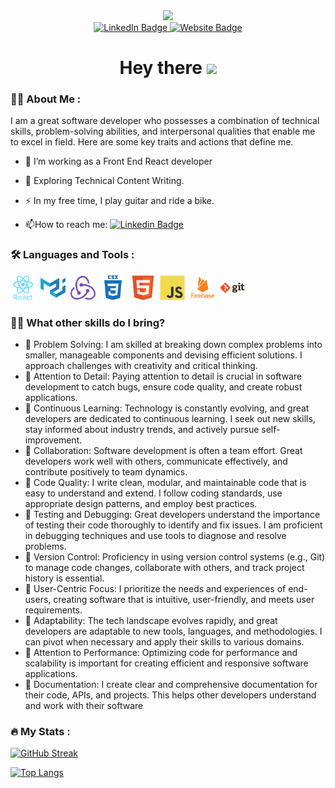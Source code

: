 <div id="header" align="center">
  <img src="https://media.giphy.com/media/M9gbBd9nbDrOTu1Mqx/giphy.gif" width="100"/>
</div>

<div id="badges" align="center">
  <a href="https://www.linkedin.com/in/antonija-simic/">
    <img src="https://img.shields.io/badge/LinkedIn-blue?style=for-the-badge&logo=linkedin&logoColor=white" alt="LinkedIn Badge"/>
  </a>

  <a href="https://www.meeatantonija.com">
    <img src="https://img.shields.io/badge/website-orange?style=for-the-badge&logo=website&logoColor=white" alt="Website Badge"/>
  </a>

  <h1>
  Hey there
  <img src="https://media.giphy.com/media/hvRJCLFzcasrR4ia7z/giphy.gif" width="30px"/>
</h1>
</div>


### :woman_technologist: About Me :
I am a great software developer who possesses a combination of technical skills, problem-solving abilities, and interpersonal qualities that enable me to excel in field. Here are some key traits and actions that define me.

- :telescope: I’m working as a Front End React developer

- :seedling: Exploring Technical Content Writing.

- :zap: In my free time, I play guitar and ride a bike.

- :mailbox:How to reach me: [![Linkedin Badge](https://img.shields.io/badge/-antonija-blue?style=flat&logo=Linkedin&logoColor=white)](https://www.linkedin.com/in/antonija-simic/)


### :hammer_and_wrench: Languages and Tools :


<div>
  <img src="https://github.com/devicons/devicon/blob/master/icons/react/react-original-wordmark.svg" title="React" alt="React" width="40" height="40"/>&nbsp;
  <img src="https://github.com/devicons/devicon/blob/master/icons/materialui/materialui-original.svg" title="Material UI" alt="Material UI" width="40" height="40"/>&nbsp;
  <img src="https://github.com/devicons/devicon/blob/master/icons/redux/redux-original.svg" title="Redux" alt="Redux " width="40" height="40"/>&nbsp;
  <img src="https://github.com/devicons/devicon/blob/master/icons/css3/css3-plain-wordmark.svg"  title="CSS3" alt="CSS" width="40" height="40"/>&nbsp;
  <img src="https://github.com/devicons/devicon/blob/master/icons/html5/html5-original.svg" title="HTML5" alt="HTML" width="40" height="40"/>&nbsp;
  <img src="https://github.com/devicons/devicon/blob/master/icons/javascript/javascript-original.svg" title="JavaScript" alt="JavaScript" width="40" height="40"/>&nbsp;
  <img src="https://github.com/devicons/devicon/blob/master/icons/firebase/firebase-plain-wordmark.svg" title="Firebase" alt="Firebase" width="40" height="40"/>&nbsp;
  <img src="https://github.com/devicons/devicon/blob/master/icons/git/git-original-wordmark.svg" title="Git" **alt="Git" width="40" height="40"/>
</div>


### 🧑‍🚀 What other skills do I bring?

- 🥇 Problem Solving: I am skilled at breaking down complex problems into smaller, manageable components and devising efficient solutions. I approach challenges with creativity and critical thinking.
- 🥇 Attention to Detail: Paying attention to detail is crucial in software development to catch bugs, ensure code quality, and create robust applications.
- 🥇 Continuous Learning: Technology is constantly evolving, and great developers are dedicated to continuous learning. I seek out new skills, stay informed about industry trends, and actively pursue self-improvement.
- 🥇 Collaboration: Software development is often a team effort. Great developers work well with others, communicate effectively, and contribute positively to team dynamics.
- 🥇 Code Quality: I write clean, modular, and maintainable code that is easy to understand and extend. I follow coding standards, use appropriate design patterns, and employ best practices.
- 🥇 Testing and Debugging: Great developers understand the importance of testing their code thoroughly to identify and fix issues. I am proficient in debugging techniques and use tools to diagnose and resolve problems.
- 🥇 Version Control: Proficiency in using version control systems (e.g., Git) to manage code changes, collaborate with others, and track project history is essential.
- 🥇 User-Centric Focus: I prioritize the needs and experiences of end-users, creating software that is intuitive, user-friendly, and meets user requirements.
- 🥇 Adaptability: The tech landscape evolves rapidly, and great developers are adaptable to new tools, languages, and methodologies. I can pivot when necessary and apply their skills to various domains.
- 🥇 Attention to Performance: Optimizing code for performance and scalability is important for creating efficient and responsive software applications.
- 🥇 Documentation: I create clear and comprehensive documentation for their code, APIs, and projects. This helps other developers understand and work with their software

### :fire: My Stats :
[![GitHub Streak](http://github-readme-streak-stats.herokuapp.com?user=tonkec&theme=dark&background=000000)](https://git.io/streak-stats)

[![Top Langs](https://github-readme-stats.vercel.app/api/top-langs/?username=tonkec)](https://github.com/anuraghazra/github-readme-stats)




